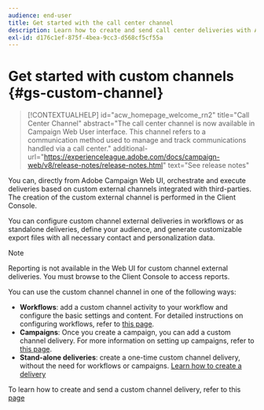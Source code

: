 ```yaml
---
audience: end-user
title: Get started with the call center channel
description: Learn how to create and send call center deliveries with Adobe Campaign Web
exl-id: d176c1ef-875f-4bea-9cc3-d568cf5cf55a
---
```

# Get started with custom channels {#gs-custom-channel}

>[!CONTEXTUALHELP]
>id="acw_homepage_welcome_rn2"
>title="Call Center Channel"
>abstract="The call center channel is now available in Campaign Web User interface. This channel refers to a communication method used to manage and track communications handled via a call center."
>additional-url="https://experienceleague.adobe.com/docs/campaign-web/v8/release-notes/release-notes.html" text="See release notes"

You can, directly from Adobe Campaign Web UI, orchestrate and execute deliveries based on custom external channels integrated with third-parties. The creation of the custom external channel is performed in the Client Console.

You can configure custom channel external deliveries in workflows or as standalone deliveries, define your audience, and generate customizable export files with all necessary contact and personalization data.

>[!NOTE]
>
>Reporting is not available in the Web UI for custom channel external deliveries. You must browse to the Client Console to access reports.

You can use the custom channel channel in one of the following ways:

* **Workflows**: add a custom channel activity to your workflow and configure the basic settings and content. For detailed instructions on configuring workflows, refer to [this page](../workflows/gs-workflow-creation.md).
* **Campaigns**: Once you create a campaign, you can add a custom channel delivery. For more information on setting up campaigns, refer to [this page](../campaigns/gs-campaigns.md).
* **Stand-alone deliveries**: create a one-time custom channel delivery, without the need for workflows or campaigns. [Learn how to create a delivery](../msg/gs-deliveries.md)

To learn how to create and send a custom channel delivery, refer to this [page](../call-center/create-call-center.md)
